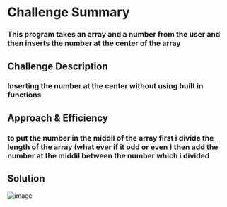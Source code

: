 # Challenge Summary
### This program takes an array and a number from the user and then inserts the number at the center of the array

## Challenge Description
### Inserting the number at the center without using built in functions

## Approach & Efficiency
### to put the number in the middil of the array first i divide the length of the array (what ever if it odd or even ) then add the number at the middil between the number which i divided

## Solution
![image](https://raw.githubusercontent.com/joudi12/data-structures-and-algorithms-python/main/assets/shift%20-array.jpg)
